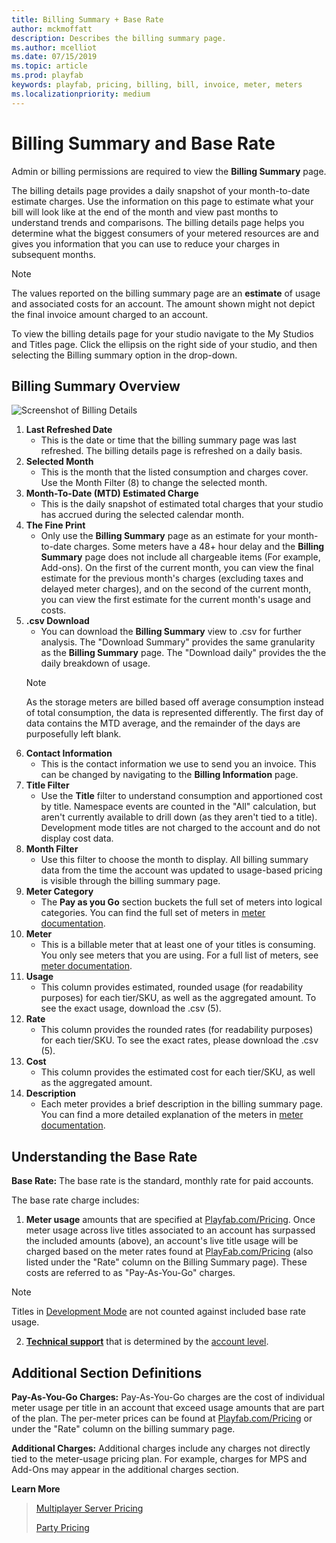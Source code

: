 ```yaml
---
title: Billing Summary + Base Rate
author: mckmoffatt
description: Describes the billing summary page.
ms.author: mcelliot
ms.date: 07/15/2019
ms.topic: article
ms.prod: playfab
keywords: playfab, pricing, billing, bill, invoice, meter, meters
ms.localizationpriority: medium
---
```

# Billing Summary and Base Rate

Admin or billing permissions are required to view the **Billing Summary** page.

The billing details page provides a daily snapshot of your month-to-date estimate charges. Use the information on this page to estimate what your bill will look like at the end of the month and view past months to understand trends and comparisons. The billing details page helps you determine what the biggest consumers of your metered resources are and gives you information that you can use to reduce your charges in subsequent months.

> [!NOTE]
> The values reported on the billing summary page are an **estimate** of usage and associated costs for an account. The amount shown might not depict the final invoice amount charged to an account.

To view the billing details page for your studio navigate to the My Studios and Titles page. Click the ellipsis on the right side of your studio, and then selecting the Billing summary option in the drop-down.

## Billing Summary Overview

![Screenshot of Billing Details](pricingV2-media/BillingSummary.png "Billing Details")

1. **Last Refreshed Date**
   * This is the date or time that the billing summary page was last refreshed. The billing details page is refreshed on a daily basis.
2. **Selected Month**
   * This is the month that the listed consumption and charges cover. Use the Month Filter (8) to change the selected month.
3. **Month-To-Date (MTD) Estimated Charge**
   * This is the daily snapshot of estimated total charges that your studio has accrued during the selected calendar month.
4. **The Fine Print**
    * Only use the **Billing Summary** page as an estimate for your month-to-date charges. Some meters have a 48+ hour delay and the **Billing Summary** page does not include all chargeable items (For example, Add-ons). On the first of the current month, you can view the final estimate for the previous month's charges (excluding taxes and delayed meter charges), and on the second of the current month, you can view the first estimate for the current month's usage and costs.
5. **.csv Download**
   * You can download the **Billing Summary** view to .csv for further analysis. The "Download Summary" provides the same granularity as the **Billing Summary** page. The "Download daily" provides the the daily breakdown of usage.
   > [!NOTE]
   > As the storage meters are billed based off average consumption instead of total consumption, the data is represented differently. The first day of data contains the MTD average, and the remainder of the days are purposefully left blank.
6. **Contact Information**
   * This is the contact information we use to send you an invoice. This can be changed by navigating to the **Billing Information** page.
7. **Title Filter**
   * Use the **Title** filter to understand consumption and apportioned cost by title. Namespace events are counted in the "All" calculation, but aren't currently available to drill down (as they aren't tied to a title). Development mode titles are not charged to the account and do not display cost data.
8. **Month Filter**
   * Use this filter to choose the month to display. All billing summary data from the time the account was updated to usage-based pricing is visible through the billing summary page.
9. **Meter Category**
   * The **Pay as you Go** section buckets the full set of meters into logical categories. You can find the full set of meters in [meter documentation](../pricing/Meters/meters.md).
10. **Meter**
    * This is a billable meter that at least one of your titles is consuming. You only see meters that you are using. For a full list of meters, see [meter documentation](../pricing/Meters/meters.md).
11. **Usage**
    * This column provides estimated, rounded usage (for readability purposes) for each tier/SKU, as well as the aggregated amount. To see the exact usage, download the .csv (5).
12. **Rate**
    * This column provides the rounded rates (for readability purposes) for each tier/SKU. To see the exact rates, please download the .csv (5).
13. **Cost**
    * This column provides the estimated cost for each tier/SKU, as well as the aggregated amount.
14. **Description**
    * Each meter provides a brief description in the billing summary page. You can find a  more detailed explanation of the meters in [meter documentation](../pricing/Meters/meters.md).


## Understanding the Base Rate

**Base Rate:** The base rate is the standard, monthly rate for paid accounts.

The base rate charge includes:

1. **Meter usage** amounts that are specified at [Playfab.com/Pricing](https://www.PlayFab.com/pricing). Once meter usage across live titles associated to an account has surpassed the included amounts (above), an account's live title usage will be charged based on the meter rates found at [PlayFab.com/Pricing](https://www.PlayFab.com/pricing) (also listed under the "Rate" column on the Billing Summary page). These costs are referred to as "Pay-As-You-Go" charges.

> [!NOTE]
> Titles in [Development Mode](../pricing/development-mode.md) are not counted against included base rate usage.

2. **[Technical support](../pricing/PaidTechnicalSupport.md)** that is determined by the [account level](../pricing/account-upgrades.md).


## Additional Section Definitions

**Pay-As-You-Go Charges:** Pay-As-You-Go charges are the cost of individual meter usage per title in an account that exceed usage amounts that are part of the plan. The per-meter prices can be found at [Playfab.com/Pricing](https://www.PlayFab.com/pricing) or under the "Rate" column on the billing summary page.

**Additional Charges:** Additional charges include any charges not directly tied to the meter-usage pricing plan. For example, charges for MPS and Add-Ons may appear in the additional charges section.

**Learn More**
> [Multiplayer Server Pricing](https://docs.microsoft.com/gaming/playfab/features/multiplayer/servers/billing-for-thunderhead)
>
> [Party Pricing](https://docs.microsoft.com/gaming/playfab/features/multiplayer/networking/pricing)

